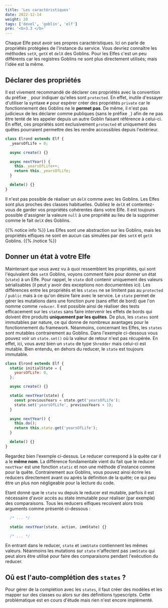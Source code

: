 ```yaml
---
title: 'Les caractéristiques'
date: 2022-12-14
weight: 20
tags: ['devel', 'goblin', 'elf']
pre: '<b>3.3 </b>'
---
```


Chaque Elfe peut avoir ses propres caractéristiques. Ici on parle de propriétés
protégées de l'instance du service. Vous devriez connaître les méthodes `setX`,
`getX` et `delX` des Goblins. Pour les Elfes c'est un peu différents car les
registres Goblins ne sont plus directement utilisés; mais l'idée est la même.

## Déclarer des propriétés

Il est vivement recommandé de déclarer ces propriétés avec la convention du
préfixe `_` pour indiquer qu'elles sont `protected`. En effet, inutile d'essayer
d'utiliser la syntaxe `#` pour espérer créer des propriétés `private` car le
fonctionnement des Goblins ne le **permet pas**. De même, il n'est pas judicieux
de les déclarer comme publiques (sans le préfixe `_`) afin de ne pas être tenté
de les appeler depuis un autre Goblin faisant référence à celui-ci. En effet,
ces propriétés sont exclusivement `protected` et uniquement des quêtes
pourraient permettre des les rendre accessibles depuis l'extérieur.

```js
class Elrond extends Elf {
  _yearsOfLife = 0;

  async create() {}

  async nextYear() {
    this._yearsOfLife++;
    return this._yearsOfLife;
  }

  delete() {}
}
```

Il n'est pas possible de réaliser un `delX` comme avec les Goblins. Les Elfes
sont plus proches des classes habituelles. Oubliez le `delX` et contentez-vous
de garder vos propriétés cohérentes dans votre Elfe. Il est toujours possible
d'assigner la valeure `null` à une propriété au lieu de la supprimer comme le
fait `delX` des Goblins.

{{% notice info %}} Les Elfes sont une abstraction sur les Goblins, mais les
propriétés elfiques ne sont en aucun cas simulées par des `setX` et `getX`
Goblins. {{% /notice %}}

## Donner un état à votre Elfe

Maintenant que vous avez vu à quoi ressemblent les propriétés, qui sont
l'équivalent des `setX` Goblins, voyons comment faire pour donner un état
(`state`) à un Elfe. Pour rappel, le `state` doit contenir uniquement des
valeurs sérialisables (il peut y avoir des exceptions non documentées ici). Les
différences entre les propriétés et les `states` ne se limitent pas au
`protected` / `public` mais à ce qu'on désire faire avec le service. Le `state`
permet de gérer les mutations dans une fonction pure (sans effet de bord) que
l'on nomme comme `reducer`. Il est possible ainsi de réaliser des tests
efficacement sur les `states` sans faire intervenir les effets de bords qui
doivent être produits **uniquement par les quêtes**. De plus, les `states` sont
immutables par nature, ce qui donne de nombreux avantages pour le fonctionnement
du framework. Néanmoins, concernant les Elfes, les `states` sont mutables
contrairement au Goblins. Dans l'exemple ci-dessous vous pouvez voir un
`state.set()` où la valeur de retour n'est pas récupérée. En effet, ici, vous
avez bien un `state` de type `Shredder` mais celui-ci est mutable. Bien entendu,
en dehors du reducer, le `state` est toujours immutable.

```js
class Elrond extends Elf {
  static initialState = {
    yearsOfLife: 0,
  };

  async create() {}

  static nextYear(state) {
    const previousYears = state.get('yearsOfLife');
    state.set('yearsOfLife', previousYears + 1);
  }

  async nextYear() {
    this.do();
    return this.state.get('yearsOfLife');
  }

  delete() {}
}
```

Regardez bien l'exemple ci-dessus. Le reducer correspond à la quête car il a le
**même nom**. La différence fondamentale vient du fait que le reducer `nextYear`
est une fonction `static` et non une méthode d'instance comme pour la quête.
Contrairement aux Goblins, vous pouvez ainsi écrire les reducers directement
avant ou après la définition de la quête; ce qui peu être un plus non
négligeable pour la lecture du code.

Etant donné que le `state` vu depuis le reducer est mutable, parfois il est
nécessaire d'avoir accès au state immutable pour réaliser (par exemple) des
comparaisons. Tous les reducers elfiques recoivent alors trois arguments comme
présenté ci-dessous :

```js
  /* ... */

  static nextYear(state, action, immState) {}

  /* ... */
```

En entrant dans le reducer, `state` et `immState` contiennent les mêmes valeurs.
Néanmoins les mutations sur `state` n'affectent pas `immState` qui peut alors
être utilisé pour faire des comparaisons pendant l'exécution du reducer.

## Oû est l'auto-complétion des `states` ?

Pour gérer de la complétion avec les `states`, il faut créer des modèles et les
mapper sur des classes ou alors sur des définitions typescripts. Cette
problématique est en cours d'étude mais rien n'est encore implémenté.

